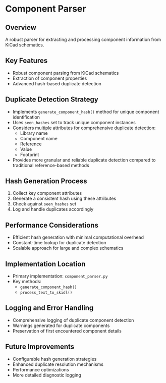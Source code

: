 # Component Parser

## Overview
A robust parser for extracting and processing component information from KiCad schematics.

## Key Features
- Robust component parsing from KiCad schematics
- Extraction of component properties
- Advanced hash-based duplicate detection

## Duplicate Detection Strategy
- Implements `generate_component_hash()` method for unique component identification
- Uses `seen_hashes` set to track unique component instances
- Considers multiple attributes for comprehensive duplicate detection:
  * Library name
  * Component name
  * Reference
  * Value
  * Footprint
- Provides more granular and reliable duplicate detection compared to traditional reference-based methods

## Hash Generation Process
1. Collect key component attributes
2. Generate a consistent hash using these attributes
3. Check against `seen_hashes` set
4. Log and handle duplicates accordingly

## Performance Considerations
- Efficient hash generation with minimal computational overhead
- Constant-time lookup for duplicate detection
- Scalable approach for large and complex schematics

## Implementation Location
- Primary implementation: `component_parser.py`
- Key methods:
  * `generate_component_hash()`
  * `process_text_to_skidl()`

## Logging and Error Handling
- Comprehensive logging of duplicate component detection
- Warnings generated for duplicate components
- Preservation of first encountered component details

## Future Improvements
- Configurable hash generation strategies
- Enhanced duplicate resolution mechanisms
- Performance optimizations
- More detailed diagnostic logging
